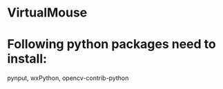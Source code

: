 # VirtualMouse
# Following python packages need to install:
pynput, wxPython, opencv-contrib-python
